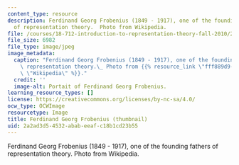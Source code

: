 ```yaml
---
content_type: resource
description: Ferdinand Georg Frobenius (1849 - 1917), one of the founding fathers
  of representation theory.  Photo from Wikipedia.
file: /courses/18-712-introduction-to-representation-theory-fall-2010/2a2ad3d54532ababeeafc18b1cd23b55_18-712f08-th.jpg
file_size: 6982
file_type: image/jpeg
image_metadata:
  caption: "Ferdinand Georg Frobenius (1849 - 1917), one of the founding fathers of\
    \ representation theory.\_ Photo from {{% resource_link \"fff889d9-a13e-4722-be5c-86690598c788\"\
    \ \"Wikipedia\" %}}."
  credit: ''
  image-alt: Portait of Ferdinand Georg Frobenius.
learning_resource_types: []
license: https://creativecommons.org/licenses/by-nc-sa/4.0/
ocw_type: OCWImage
resourcetype: Image
title: Ferdinand Georg Frobenius (thumbnail)
uid: 2a2ad3d5-4532-abab-eeaf-c18b1cd23b55
---
```

Ferdinand Georg Frobenius (1849 - 1917), one of the founding fathers of representation theory.  Photo from Wikipedia.